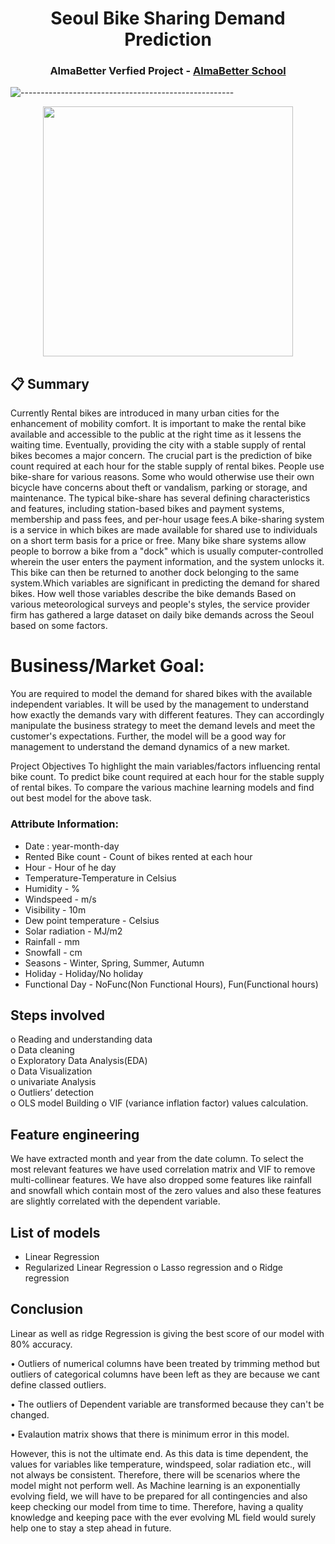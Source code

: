 <h1 align="center"> Seoul Bike Sharing Demand Prediction </h1>
<h3 align="center"> AlmaBetter Verfied Project - <a href="https://www.almabetter.com/"> AlmaBetter School </a> </h5>

![-----------------------------------------------------](https://raw.githubusercontent.com/andreasbm/readme/master/assets/lines/rainbow.png)
<p align="center"> 
<img src="https://user-images.githubusercontent.com/18574968/205460839-c3e47346-a00f-438a-989d-2084bf5bd91b.jpeg" align = 'center' height='400'>
</p>

## 📋 Summary

Currently Rental bikes are introduced in many urban cities for the enhancement of mobility comfort. It is important to make the rental bike available and accessible to the public at the right time as it lessens the waiting time. Eventually, providing the city with a stable supply of rental bikes becomes a major concern. The crucial part is the prediction of bike count required at each hour for the stable supply of rental bikes. People use bike-share for various reasons. Some who would otherwise use their own bicycle have concerns about theft or vandalism, parking or storage, and maintenance. The typical bike-share has several defining characteristics and features, including station-based bikes and payment systems, membership and pass fees, and per-hour usage fees.A bike-sharing system is a service in which bikes are made available for shared use to individuals on a short term basis for a price or free. Many bike share systems allow people to borrow a bike from a "dock" which is usually computer-controlled wherein the user enters the payment information, and the system unlocks it. This bike can then be returned to another dock belonging to the same system.Which variables are significant in predicting the demand for shared bikes. How well those variables describe the bike demands Based on various meteorological surveys and people's styles, the service provider firm has gathered a large dataset on daily bike demands across the Seoul based on some factors.

# Business/Market Goal:
You are required to model the demand for shared bikes with the available independent variables. It will be used by the management to understand how exactly the demands vary with different features. They can accordingly manipulate the business strategy to meet the demand levels and meet the customer's expectations. Further, the model will be a good way for management to understand the demand dynamics of a new market.

Project Objectives
To highlight the main variables/factors influencing rental bike count.
To predict bike count required at each hour for the stable supply of rental bikes.
To compare the various machine learning models and find out best model for the above task.

### Attribute Information:

* Date : year-month-day
* Rented Bike count - Count of bikes rented at each hour
* Hour - Hour of he day
* Temperature-Temperature in Celsius
* Humidity - %
* Windspeed - m/s
* Visibility - 10m
* Dew point temperature - Celsius
* Solar radiation - MJ/m2
* Rainfall - mm
* Snowfall - cm
* Seasons - Winter, Spring, Summer, Autumn
* Holiday - Holiday/No holiday
* Functional Day - NoFunc(Non Functional Hours), Fun(Functional hours)

## Steps involved

o	Reading and understanding data\
o	Data cleaning\
o	Exploratory Data Analysis(EDA)\
o	Data Visualization\
o	univariate Analysis\
o	Outliers’ detection\
o OLS model Building
o	VIF (variance inflation factor) values calculation.

## Feature engineering

We have extracted month and year from the date column. To select the most relevant features we have used correlation matrix and VIF to remove multi-collinear features. We have also dropped some features like rainfall and snowfall which contain most of the zero values and also these features are slightly correlated with the dependent variable.

## List of models

* Linear Regression
* Regularized Linear Regression
   o Lasso regression and 
   o Ridge regression

## Conclusion
Linear as well as ridge Regression is giving the best score of our model with 80% accuracy.

• Outliers of numerical columns have been treated by trimming method but outliers of categorical columns have been left as they are because we cant define classed outliers.

• The outliers of Dependent variable are transformed because they can't be changed.

• Evalaution matrix shows that there is minimum error in this model.

However, this is not the ultimate end. As this data is time dependent, the values for variables like temperature, windspeed, solar radiation etc., will not always be consistent. Therefore, there will be scenarios where the model might not perform well. As Machine learning is an exponentially evolving field, we will have to be prepared for all contingencies and also keep checking our model from time to time. Therefore, having a quality knowledge and keeping pace with the ever evolving ML field would surely help one to stay a step ahead in future.


